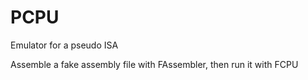 # PCPU
Emulator for a pseudo ISA

Assemble a fake assembly file with FAssembler, then run it with FCPU
